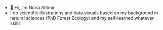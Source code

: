 - 👋 Hi, I’m Núria Altimir
- I do scientific illustrations and  data visuals based on my background in natural sciences (PhD Forest Ecology) and my self-learned whatever skills



<!---
nuriaaltimir/nuriaaltimir is a ✨ special ✨ repository because its `README.md` (this file) appears on your GitHub profile.
You can click the Preview link to take a look at your changes.
--->
